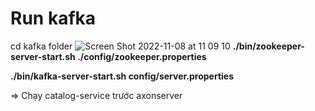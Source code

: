 # Run kafka
cd kafka folder
![Screen Shot 2022-11-08 at 11 09 10](https://user-images.githubusercontent.com/90142169/200473101-79543356-4615-4528-8587-45aa5a2b05a8.png)
<strong>./bin/zookeeper-server-start.sh ./config/zookeeper.properties</strong>
<p><strong>./bin/kafka-server-start.sh config/server.properties</strong></p>
  

=>  Chạy catalog-service trước axonserver